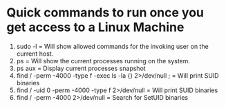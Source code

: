 # Quick commands to run once you get access to a Linux Machine

1. sudo -l = Will show allowed commands for the invoking user on the current host. 
2. ps = Will show the current processes running on the system.
3. ps aux = Display current processes snapshot
4. find / -perm -4000 -type f -exec ls -la {} 2>/dev/null \; = Will print SUID binaries
5. find / -uid 0 -perm -4000 -type f 2>/dev/null = Will print SUID binaries
6. find / -perm -4000 2>/dev/null = Search for SetUID binaries
